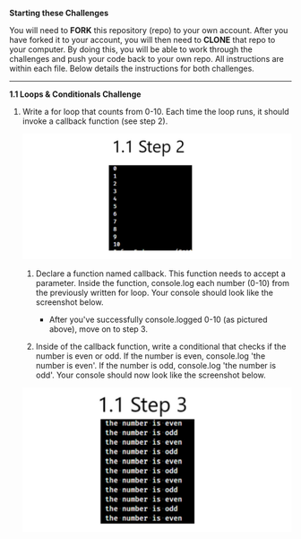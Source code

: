 **Starting these Challenges**

You will need to **FORK** this repository (repo) to your own account.  After you have forked it to your account, you will then need to **CLONE** that repo to your computer.  By doing this, you will be able to work through the challenges and push your code back to your own repo.  All instructions are within each file.  Below details the instructions for both challenges.

*************************************************************************************

**1.1 Loops & Conditionals Challenge**

1. Write a for loop that counts from 0-10. Each time the loop runs, it should invoke a callback function (see step 2).
    
    ![1.1 step 2](./assets/1.1%20step%202.jpg)

    1. Declare a function named callback. This function needs to accept a parameter. Inside the function, console.log each number (0-10) from the previously written for loop. Your console should look like the screenshot below.
        - After you've successfully console.logged 0-10 (as pictured above), move on to step 3.

    2. Inside of the callback function, write a conditional that checks if the number is even or odd. If the number is even, console.log 'the number is even'. If the number is odd, console.log 'the number is odd'. Your console should now look like the screenshot below.

    ![1.1 step 3](./assets/1.1%20step%203.jpg)